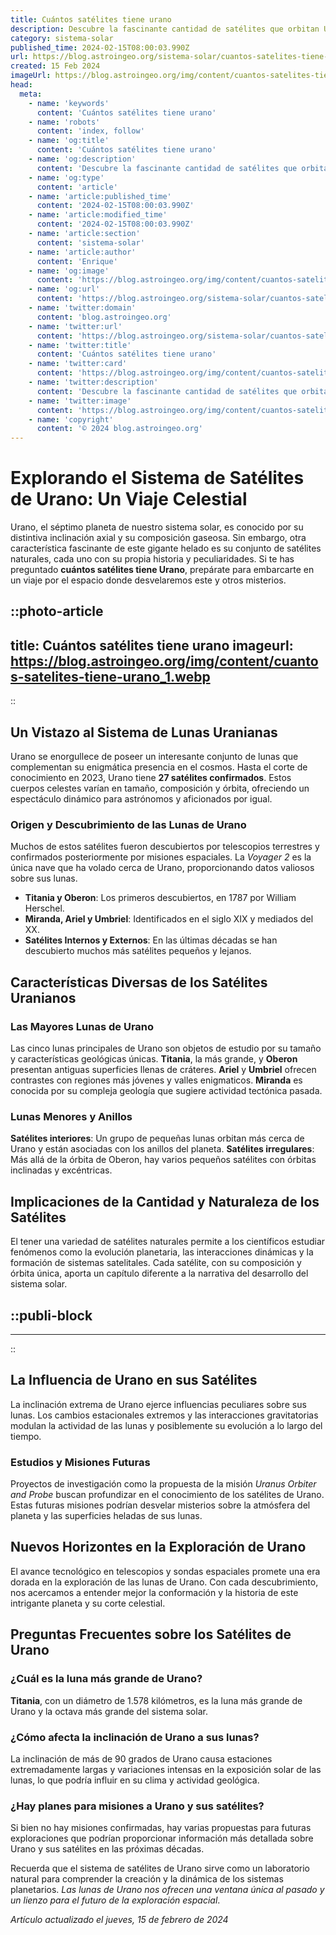 ```yaml
---
title: Cuántos satélites tiene urano
description: Descubre la fascinante cantidad de satélites que orbitan Urano, el gigante helado. Aventúrate en los secretos de la astronomía.
category: sistema-solar
published_time: 2024-02-15T08:00:03.990Z
url: https://blog.astroingeo.org/sistema-solar/cuantos-satelites-tiene-urano
created: 15 Feb 2024
imageUrl: https://blog.astroingeo.org/img/content/cuantos-satelites-tiene-urano_1.webp
head:
  meta:
    - name: 'keywords'
      content: 'Cuántos satélites tiene urano'
    - name: 'robots'
      content: 'index, follow'
    - name: 'og:title'
      content: 'Cuántos satélites tiene urano'
    - name: 'og:description'
      content: 'Descubre la fascinante cantidad de satélites que orbitan Urano, el gigante helado. Aventúrate en los secretos de la astronomía.'
    - name: 'og:type'
      content: 'article'
    - name: 'article:published_time'
      content: '2024-02-15T08:00:03.990Z'
    - name: 'article:modified_time'
      content: '2024-02-15T08:00:03.990Z'
    - name: 'article:section'
      content: 'sistema-solar'
    - name: 'article:author'
      content: 'Enrique'
    - name: 'og:image'
      content: 'https://blog.astroingeo.org/img/content/cuantos-satelites-tiene-urano_1.webp'
    - name: 'og:url'
      content: 'https://blog.astroingeo.org/sistema-solar/cuantos-satelites-tiene-urano'
    - name: 'twitter:domain'
      content: 'blog.astroingeo.org'
    - name: 'twitter:url'
      content: 'https://blog.astroingeo.org/sistema-solar/cuantos-satelites-tiene-urano'
    - name: 'twitter:title'
      content: 'Cuántos satélites tiene urano'
    - name: 'twitter:card'
      content: 'https://blog.astroingeo.org/img/content/cuantos-satelites-tiene-urano_1.webp'
    - name: 'twitter:description'
      content: 'Descubre la fascinante cantidad de satélites que orbitan Urano, el gigante helado. Aventúrate en los secretos de la astronomía.'
    - name: 'twitter:image'
      content: 'https://blog.astroingeo.org/img/content/cuantos-satelites-tiene-urano_1.webp'
    - name: 'copyright'
      content: '© 2024 blog.astroingeo.org'
---
```

# Explorando el Sistema de Satélites de Urano: Un Viaje Celestial

Urano, el séptimo planeta de nuestro sistema solar, es conocido por su distintiva inclinación axial y su composición gaseosa. Sin embargo, otra característica fascinante de este gigante helado es su conjunto de satélites naturales, cada uno con su propia historia y peculiaridades. Si te has preguntado **cuántos satélites tiene Urano**, prepárate para embarcarte en un viaje por el espacio donde desvelaremos este y otros misterios.


::photo-article
---
title: Cuántos satélites tiene urano
imageurl: https://blog.astroingeo.org/img/content/cuantos-satelites-tiene-urano_1.webp
---
::


## Un Vistazo al Sistema de Lunas Uranianas

Urano se enorgullece de poseer un interesante conjunto de lunas que complementan su enigmática presencia en el cosmos. Hasta el corte de conocimiento en 2023, Urano tiene **27 satélites confirmados**. Estos cuerpos celestes varían en tamaño, composición y órbita, ofreciendo un espectáculo dinámico para astrónomos y aficionados por igual.

### Origen y Descubrimiento de las Lunas de Urano

Muchos de estos satélites fueron descubiertos por telescopios terrestres y confirmados posteriormente por misiones espaciales. La *Voyager 2* es la única nave que ha volado cerca de Urano, proporcionando datos valiosos sobre sus lunas.

- **Titania y Oberon**: Los primeros descubiertos, en 1787 por William Herschel.
- **Miranda, Ariel y Umbriel**: Identificados en el siglo XIX y mediados del XX.
- **Satélites Internos y Externos**: En las últimas décadas se han descubierto muchos más satélites pequeños y lejanos.

## Características Diversas de los Satélites Uranianos

### Las Mayores Lunas de Urano

Las cinco lunas principales de Urano son objetos de estudio por su tamaño y características geológicas únicas. **Titania**, la más grande, y **Oberon** presentan antiguas superficies llenas de cráteres. **Ariel** y **Umbriel** ofrecen contrastes con regiones más jóvenes y valles enigmaticos. **Miranda** es conocida por su compleja geología que sugiere actividad tectónica pasada.

### Lunas Menores y Anillos

**Satélites interiores**: Un grupo de pequeñas lunas orbitan más cerca de Urano y están asociadas con los anillos del planeta.
**Satélites irregulares**: Más allá de la órbita de Oberon, hay varios pequeños satélites con órbitas inclinadas y excéntricas.

## Implicaciones de la Cantidad y Naturaleza de los Satélites

El tener una variedad de satélites naturales permite a los científicos estudiar fenómenos como la evolución planetaria, las interacciones dinámicas y la formación de sistemas satelitales. Cada satélite, con su composición y órbita única, aporta un capítulo diferente a la narrativa del desarrollo del sistema solar.


  ::publi-block
  ---
  ---
  ::
  
  
## La Influencia de Urano en sus Satélites

La inclinación extrema de Urano ejerce influencias peculiares sobre sus lunas. Los cambios estacionales extremos y las interacciones gravitatorias modulan la actividad de las lunas y posiblemente su evolución a lo largo del tiempo.

### Estudios y Misiones Futuras

Proyectos de investigación como la propuesta de la misión *Uranus Orbiter and Probe* buscan profundizar en el conocimiento de los satélites de Urano. Estas futuras misiones podrían desvelar misterios sobre la atmósfera del planeta y las superficies heladas de sus lunas.

## Nuevos Horizontes en la Exploración de Urano

El avance tecnológico en telescopios y sondas espaciales promete una era dorada en la exploración de las lunas de Urano. Con cada descubrimiento, nos acercamos a entender mejor la conformación y la historia de este intrigante planeta y su corte celestial.

## Preguntas Frecuentes sobre los Satélites de Urano

### ¿Cuál es la luna más grande de Urano?
**Titania**, con un diámetro de 1.578 kilómetros, es la luna más grande de Urano y la octava más grande del sistema solar.

### ¿Cómo afecta la inclinación de Urano a sus lunas?
La inclinación de más de 90 grados de Urano causa estaciones extremadamente largas y variaciones intensas en la exposición solar de las lunas, lo que podría influir en su clima y actividad geológica.

### ¿Hay planes para misiones a Urano y sus satélites?
Si bien no hay misiones confirmadas, hay varias propuestas para futuras exploraciones que podrían proporcionar información más detallada sobre Urano y sus satélites en las próximas décadas.

Recuerda que el sistema de satélites de Urano sirve como un laboratorio natural para comprender la creación y la dinámica de los sistemas planetarios. *Las lunas de Urano nos ofrecen una ventana única al pasado y un lienzo para el futuro de la exploración espacial*.

_Artículo actualizado el jueves, 15 de febrero de 2024_